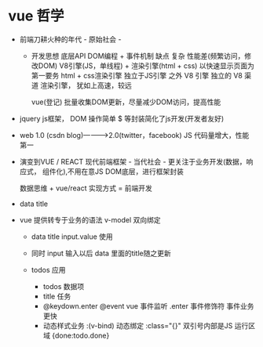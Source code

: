 # vue 哲学


- 前端刀耕火种的年代      - 原始社会 -
  - 开发思想
    底层API DOM编程 + 事件机制
    缺点 复杂 
    性能差(频繁访问，修改DOM)
    V8引擎(JS，单线程) + 渲染引擎(html + css)
    以快速显示页面为第一要务 html + css渲染引擎 独立于JS引擎 之外
    V8 引擎 独立的   V8 渠道  渲染引擎， 犹如上高速，较远

    vue(登记) 批量收集DOM更新，尽量减少DOM访问，提高性能

- jquery
  js框架， DOM 操作简单
  $ 等封装简化了js开发(开发者友好)

- web 1.0 (csdn blog)————>2.0(twitter，facebook)
  JS 代码量增大，性能第一


- 演变到VUE / REACT 现代前端框架   - 当代社会 -
  更关注于业务开发(数据，响应式， 组件化),不用在意JS DOM底层，进行框架封装

  数据思维 + vue/react 实现方式 = 前端开发


- data title
- vue 提供转专于业务的语法 v-model 双向绑定
   - data title  input.value 使用
   - 同时 input 输入以后 data 里面的title随之更新

   - todos 应用
     - todos 数据项
     - title 任务
     - @keydown.enter @event vue 事件监听
       .enter 事件修饰符  事件业务更快
     - 动态样式业务
        :(v-bind) 动态绑定
        :class="{}" 双引号内部是JS 运行区域
        {done:todo.done}
